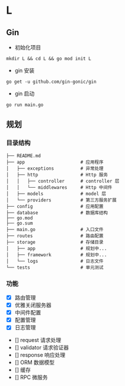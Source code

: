 # L

## Gin

* 初始化项目

```
mkdir L && cd L && go mod init L
```

* gin 安装

```
go get -u github.com/gin-gonic/gin
```

* gin 启动

```
go run main.go
```

## 规划

### 目录结构

```
├── README.md               
├── app                     # 应用程序
│   ├── exceptions          # 异常处理
│   ├── http                # Http 服务
│   │   ├── controller      # controller 层
│   │   └── middlewares     # Http 中间件
│   ├── models              # model 层
│   └── providers           # 第三方服务扩展
├── config                  # 应用配置
├── database                # 数据库结构
├── go.mod
├── go.sum
├── main.go                 # 入口文件
├── routes                  # 路由配置
├── storage                 # 存储目录
│   ├── app                 # 规划中...
│   ├── framework           # 规划中...
│   └── logs                # 日志文件
└── tests                   # 单元测试
```

### 功能

- [X] 路由管理 
- [X] 优雅关闭服务器
- [X] 中间件配置
- [X] 配置管理
- [X] 日志管理
- [] request 请求处理
- [] validator 请求验证器 
- [] response 响应处理
- [] ORM 数据模型
- [] 缓存
- [] RPC 微服务
